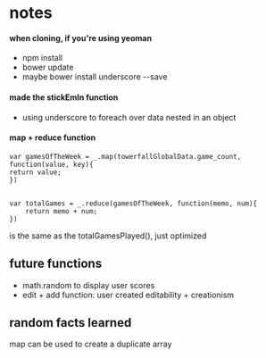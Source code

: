 # notes

#### when cloning, if you're using yeoman
- npm install
- bower update
- maybe bower install underscore --save

#### made the stickEmIn function
- using underscore to foreach over data nested in an object

#### map + reduce function
	var gamesOfTheWeek = _.map(towerfallGlobalData.game_count, function(value, key){
	return value;
	})


	var totalGames = _.reduce(gamesOfTheWeek, function(memo, num){
		return memo + num;
	})
	
is the same as the totalGamesPlayed(), just optimized


## future functions
- math.random to display user scores
- edit + add function: user created editability + creationism

## random facts learned
map can be used to create a duplicate array